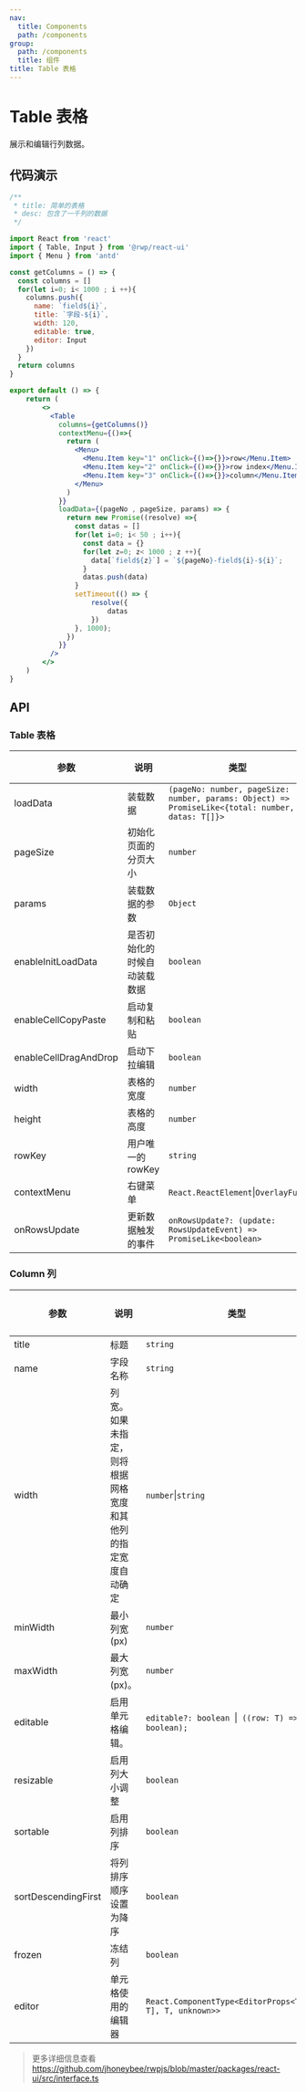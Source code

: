 ```yaml
---
nav:
  title: Components
  path: /components
group:
  path: /components
  title: 组件
title: Table 表格
---
```


# Table 表格

展示和编辑行列数据。


## 代码演示

```jsx
/**
 * title: 简单的表格
 * desc: 包含了一千列的数据
 */

import React from 'react'
import { Table, Input } from '@rwp/react-ui'
import { Menu } from 'antd'

const getColumns = () => {
  const columns = []
  for(let i=0; i< 1000 ; i ++){
    columns.push({
      name: `field${i}`,
      title: `字段-${i}`,
      width: 120,
      editable: true,
      editor: Input
    })
  }
  return columns
}

export default () => {
    return (
        <>
          <Table
            columns={getColumns()}
            contextMenu={()=>{
              return (
                <Menu>
                  <Menu.Item key="1" onClick={()=>{}}>row</Menu.Item>
                  <Menu.Item key="2" onClick={()=>{}}>row index</Menu.Item>
                  <Menu.Item key="3" onClick={()=>{}}>column</Menu.Item>
                </Menu>
              )
            }}
            loadData={(pageNo , pageSize, params) => {  
              return new Promise((resolve) =>{
                const datas = []
                for(let i=0; i< 50 ; i++){
                  const data = {}
                  for(let z=0; z< 1000 ; z ++){
                    data[`field${z}`] = `${pageNo}-field${i}-${i}`;
                  }
                  datas.push(data)
                }
                setTimeout(() => {
                    resolve({
                        datas
                    })
                }, 1000);
              })
            }}
          /> 
        </>
    )
}
```

## API

### Table 表格

| 参数      | 说明       | 类型     | 默认值 |
| ---      | ---        | ---     | --- |
|loadData  | 装载数据   |`(pageNo: number, pageSize: number, params: Object) => PromiseLike<{total: number, datas: T[]}>`| 无
|pageSize  | 初始化页面的分页大小| `number` | `50`
|params    | 装载数据的参数      | `Object` | `{}`
|enableInitLoadData| 是否初始化的时候自动装载数据 | `boolean` | `true`
|enableCellCopyPaste| 启动复制和粘贴 | `boolean` | `true`
|enableCellDragAndDrop| 启动下拉编辑 | `boolean` | `true`
|width | 表格的宽度 | `number` |
|height| 表格的高度 | `number` |
|rowKey| 用户唯一的rowKey| `string`|
|contextMenu| 右键菜单   | `React.ReactElement`&#124;`OverlayFunc`|
|onRowsUpdate| 更新数据触发的事件 | `onRowsUpdate?: (update: RowsUpdateEvent) => PromiseLike<boolean>`


### Column 列

| 参数      | 说明       | 类型     | 默认值 |
| ---      | ---        | ---     | --- |
|title     | 标题       | `string`| 
|name      | 字段名称   | `string`|
|width     |  列宽。如果未指定，则将根据网格宽度和其他列的指定宽度自动确定 | `number`&#124;`string`
|minWidth   | 最小列宽(px) | `number`|
|maxWidth   | 最大列宽(px)。| `number`|
|editable   | 启用单元格编辑。| `editable?: boolean `&#124;` ((row: T) => boolean);`
|resizable  | 启用列大小调整 | `boolean`|
|sortable   | 启用列排序     | `boolean`|
|sortDescendingFirst | 将列排序顺序设置为降序 | `boolean`
|frozen | 冻结列 |`boolean`
|editor | 单元格使用的编辑器| `React.ComponentType<EditorProps<T[keyof T], T, unknown>>`


> 更多详细信息查看 https://github.com/jhoneybee/rwpjs/blob/master/packages/react-ui/src/interface.ts